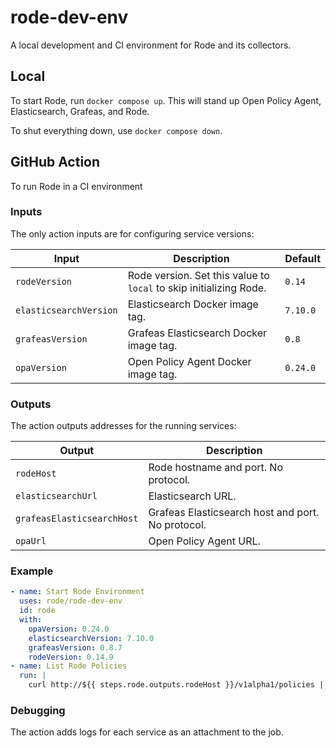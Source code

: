 # rode-dev-env

A local development and CI environment for Rode and its collectors.  

## Local

To start Rode, run `docker compose up`. This will stand up Open Policy Agent, Elasticsearch, Grafeas, and Rode.

To shut everything down, use `docker compose down`.

## GitHub Action

To run Rode in a CI environment

### Inputs

The only action inputs are for configuring service versions:

| Input                  | Description                                                         | Default  |
|------------------------|---------------------------------------------------------------------|----------|
| `rodeVersion`          | Rode version. Set this value to `local` to skip initializing Rode.  | `0.14`   |
| `elasticsearchVersion` | Elasticsearch Docker image tag.                                     | `7.10.0` |
| `grafeasVersion`       | Grafeas Elasticsearch Docker image tag.                             | `0.8`    |
| `opaVersion`           | Open Policy Agent Docker image tag.                                 | `0.24.0` |

### Outputs

The action outputs addresses for the running services:

| Output                     | Description                                       |
|----------------------------|---------------------------------------------------|
| `rodeHost`                 | Rode hostname and port. No protocol.              |
| `elasticsearchUrl`         | Elasticsearch URL.                                |
| `grafeasElasticsearchHost` | Grafeas Elasticsearch host and port. No protocol. |
| `opaUrl`                   | Open Policy Agent URL.                            |


### Example

```yaml
- name: Start Rode Environment
  uses: rode/rode-dev-env
  id: rode
  with:
    opaVersion: 0.24.0
    elasticsearchVersion: 7.10.0
    grafeasVersion: 0.8.7
    rodeVersion: 0.14.9
- name: List Rode Policies
  run: |
    curl http://${{ steps.rode.outputs.rodeHost }}/v1alpha1/policies | jq
```

### Debugging

The action adds logs for each service as an attachment to the job. 
